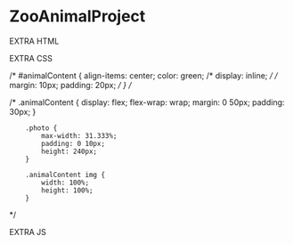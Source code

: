 # ZooAnimalProject

EXTRA HTML

EXTRA CSS

/* #animalContent {
    align-items: center;
    color: green;
    /* display: inline; */
    /* margin: 10px;
    padding: 20px; */
} /*  

/* 
  .animalContent {
            display: flex;
            flex-wrap: wrap;
            margin: 0 50px;
            padding: 30px;
        }
  
        .photo {
            max-width: 31.333%;
            padding: 0 10px;
            height: 240px;
        }
        
        .animalContent img {
            width: 100%;
            height: 100%;
        }  
*/



EXTRA JS